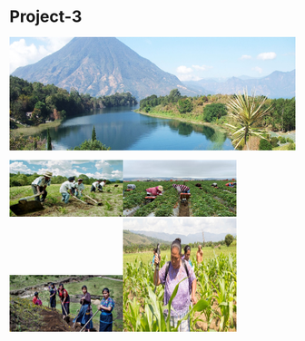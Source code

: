 # Project-3

<p align="center">
    <img width="800" height="200" src="images/guatemala.jpg">
         </p>
         
</head>
<body>
    <div>
<img width="200" height="100" src="images/farming.jpg"><img width="200" height="100" src="images/farmingmoun.png"><img width="200" height="100" src="images/womanfarming.jpg"><img width="200" height="200" src="images/womanspr.jpg">
        
         